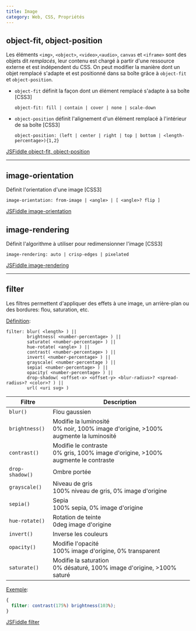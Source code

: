 ```yaml
---
title: Image
category: Web, CSS, Propriétés
---
```


## object-fit, object-position

Les éléments `<img>`, `<object>`, `<video>`,`<audio>`, `canvas` et `<iframe>` sont des objets dit *remplacés*, leur contenu est chargé à partir d'une ressource externe et est indépendent du CSS.
On peut modifier la manière dont un objet remplacé s'adapte et est positionné dans sa boîte grâce à `object-fit` et `object-position`.  

* `object-fit` définit la façon dont un élément remplacé s'adapte à sa boîte [CSS3]

  ``` plain
  object-fit: fill | contain | cover | none | scale-down
  ```

* `object-position` définit l'alignement d'un élément remplacé à l'intérieur de sa boîte [CSS3]

  ``` plain
  object-position: (left | center | right | top | bottom | <length-percentage>){1,2}
  ```

[JSFiddle object-fit, object-position](https://jsfiddle.net/amt01/k3zh7Luf/)

---

## image-orientation

Définit l'orientation d'une image [CSS3]

``` plain
image-orientation: from-image | <angle> | [ <angle>? flip ]
```

[JSFiddle image-orientation](https://jsfiddle.net/amt01/tu7w22qr/)

## image-rendering

Définit l'algorithme à utiliser pour redimensionner l'image [CSS3]

``` plain
image-rendering: auto | crisp-edges | pixelated
```

[JSFiddle image-rendering](https://jsfiddle.net/amt01/5uj14sbt/)

---

## filter

Les filtres permettent d'appliquer des effets à une image, un arrière-plan ou des bordures: flou, saturation, etc.

<ins>Définition</ins>:

``` plain
filter: blur( <length> ) ||
        brightness( <number-percentage> ) ||
        saturate( <number-percentage> ) ||
        hue-rotate( <angle> ) ||
        contrast( <number-percentage> ) ||
        invert( <number-percentage> ) ||
        grayscale( <number-percentage ) ||
        sepia( <number-percentage> ) ||
        opacity( <number-percentage> ) ||
        drop-shadow( <offset-x> <offset-y> <blur-radius>? <spread-radius>? <color>? ) ||
        url( <uri svg> )
```

| Filtre          | Description
|---              |---
| `blur()`        | Flou gaussien
| `brightness()`  | Modifie la luminosité<br> 0% noir, 100% image d'origine, >100% augmente la luminosité
| `contrast()`    | Modifie le contraste<br> 0% gris, 100% image d'origine, >100% augmente le contraste
| `drop-shadow()` | Ombre portée
| `grayscale()`   | Niveau de gris<br> 100% niveau de gris, 0% image d'origine
| `sepia()`       | Sepia<br> 100% sepia, 0% image d'origine
| `hue-rotate()`  | Rotation de teinte<br> 0deg image d'origine
| `invert()`      | Inverse les couleurs
| `opacity()`     | Modifie l'opacité<br> 100% image d'origine, 0% transparent
| `saturate()`    | Modifie la saturation<br> 0% désaturé, 100% image d'origine, >100% saturé

<ins>Exemple</ins>:

``` css
{
  filter: contrast(175%) brightness(103%);
}
```

[JSFiddle filter](https://jsfiddle.net/amt01/f5avs5jq/)